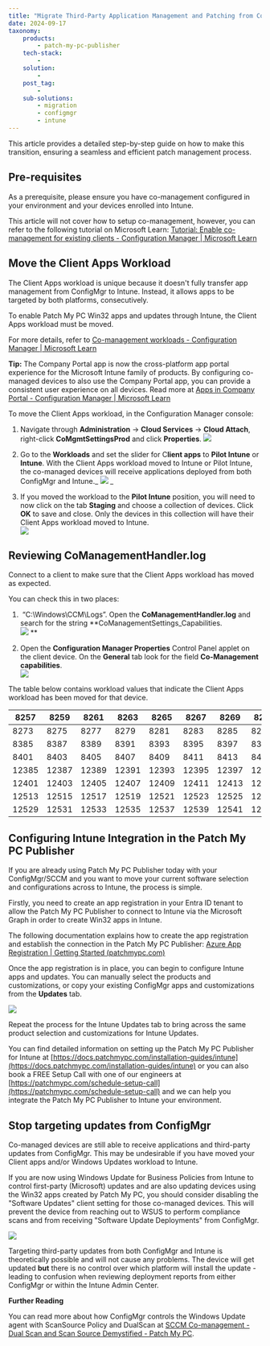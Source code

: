 ```yaml
---
title: "Migrate Third-Party Application Management and Patching from ConfigMgr/SCCM to Intune"
date: 2024-09-17
taxonomy:
    products:
        - patch-my-pc-publisher
    tech-stack:
        - 
    solution:
        - 
    post_tag:
        - 
    sub-solutions:
        - migration
        - configmgr
        - intune
---
```


This article provides a detailed step-by-step guide on how to make this transition, ensuring a seamless and efficient patch management process.  

## Pre-requisites

As a prerequisite, please ensure you have co-management configured in your environment and your devices enrolled into Intune. 

This article will not cover how to setup co-management, however, you can refer to the following tutorial on Microsoft Learn: [Tutorial: Enable co-management for existing clients - Configuration Manager | Microsoft Learn](https://learn.microsoft.com/en-us/mem/configmgr/comanage/tutorial-co-manage-clients) 

## Move the Client Apps Workload

The Client Apps workload is unique because it doesn't fully transfer app management from ConfigMgr to Intune. Instead, it allows apps to be targeted by both platforms, consecutively.

To enable Patch My PC Win32 apps and updates through Intune, the Client Apps workload must be moved.

For more details, refer to [Co-management workloads - Configuration Manager | Microsoft Learn](https://learn.microsoft.com/en-us/mem/configmgr/comanage/workloads#client-apps)

**Tip:** The Company Portal app is now the cross-platform app portal experience for the Microsoft Intune family of products. By configuring co-managed devices to also use the Company Portal app, you can provide a consistent user experience on all devices. Read more at [Apps in Company Portal - Configuration Manager | Microsoft Learn](https://learn.microsoft.com/en-us/mem/configmgr/comanage/company-portal) 

To move the Client Apps workload, in the Configuration Manager console:

1. Navigate through **Administration** -> **Cloud Services** -> **Cloud Attach**, right-click **CoMgmtSettingsProd** and click **Properties**.
    ![](/_images/clientapps_move1.png)
    

3. Go to the **Workloads** and set the slider for C**lient apps** to **Pilot Intune** or **Intune**. With the Client Apps workload moved to Intune or Pilot Intune, the co-managed devices will receive applications deployed from both ConfigMgr and Intune._
    ![](/_images/clientapps_move2.png)
    _

5. If you moved the workload to the **Pilot Intune** position, you will need to now click on the tab **Staging** and choose a collection of devices. Click **OK** to save and close. Only the devices in this collection will have their Client Apps workload moved to Intune.  
    ![](/_images/clientapps_move3.png)
    

## Reviewing CoManagementHandler.log

Connect to a client to make sure that the Client Apps workload has moved as expected.  

You can check this in two places: 

1.  “C:\\Windows\\CCM\\Logs”. Open the **CoManagementHandler.log** and search for the string **CoManagementSettings\_Capabilities.  
    ![](/_images/clientapps_move4.png)
    **

3. Open the **Configuration Manager Properties** Control Panel applet on the client device. On the **General** tab look for the field **Co-Management capabilities**.  
    ![](/_images/clientapps_move5.png)
    

The table below contains workload values that indicate the Client Apps workload has been moved for that device.

| 8257 | 8259 | 8261 | 8263 | 8265 | 8267 | 8269 | 8271 |
| --- | --- | --- | --- | --- | --- | --- | --- |
| 8273 | 8275 | 8277 | 8279 | 8281 | 8283 | 8285 | 8287 |
| 8385 | 8387 | 8389 | 8391 | 8393 | 8395 | 8397 | 8399 |
| 8401 | 8403 | 8405 | 8407 | 8409 | 8411 | 8413 | 8415 |
| 12385 | 12387 | 12389 | 12391 | 12393 | 12395 | 12397 | 12399 |
| 12401 | 12403 | 12405 | 12407 | 12409 | 12411 | 12413 | 12415 |
| 12513 | 12515 | 12517 | 12519 | 12521 | 12523 | 12525 | 12527 |
| 12529 | 12531 | 12533 | 12535 | 12537 | 12539 | 12541 | 12543 |

## Configuring Intune Integration in the Patch My PC Publisher

If you are already using Patch My PC Publisher today with your ConfigMgr/SCCM and you want to move your current software selection and configurations across to Intune, the process is simple. 

Firstly, you need to create an app registration in your Entra ID tenant to allow the Patch My PC Publisher to connect to Intune via the Microsoft Graph in order to create Win32 apps in Intune.  

The following documentation explains how to create the app registration and establish the connection in the Patch My PC Publisher: [Azure App Registration | Getting Started (patchmypc.com)](https://docs.patchmypc.com/installation-guides/intune/azure-app-registration) 

Once the app registration is in place, you can begin to configure Intune apps and updates. You can manually select the products and customizations, or copy your existing ConfigMgr apps and customizations from the **Updates** tab.

![](/_images/clientapps_move6.png)

Repeat the process for the Intune Updates tab to bring across the same product selection and customizations for Intune Updates.

You can find detailed information on setting up the Patch My PC Publisher for Intune at [https://docs.patchmypc.com/installation-guides/intune](https://docs.patchmypc.com/installation-guides/intune) or you can also book a FREE Setup Call with one of our engineers at [https://patchmypc.com/schedule-setup-call](https://patchmypc.com/schedule-setup-call) and we can help you integrate the Patch My PC Publisher to Intune your environment. 

## Stop targeting updates from ConfigMgr

Co-managed devices are still able to receive applications and third-party updates from ConfigMgr. This may be undesirable if you have moved your Client apps and/or Windows Updates workload to Intune.

If you are now using Windows Update for Business Policies from Intune to control first-party (Microsoft) updates and are also updating devices using the Win32 apps created by Patch My PC, you should consider disabling the "Software Updates" client setting for those co-managed devices. This will prevent the device from reaching out to WSUS to perform compliance scans and from receiving "Software Update Deployments" from ConfigMgr.

![](/_images/clientapps_move7.png)

Targeting third-party updates from both ConfigMgr and Intune is theoretically possible and will not cause any problems. The device will get updated **but** there is no control over which platform will install the update - leading to confusion when reviewing deployment reports from either ConfigMgr or within the Intune Admin Center.

**Further Reading**

You can read more about how ConfigMgr controls the Windows Update agent with ScanSource Policy and DualScan at [SCCM Co-management - Dual Scan and Scan Source Demystified - Patch My PC](https://patchmypc.com/sccm-co-management-dual-scan-and-scan-source-demystified).